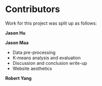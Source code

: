 # Contributors

Work for this project was split up as follows:

**Jason Hu**

**Jason Maa**
  - Data pre-processing
  - K-means analysis and evaluation
  - Discussion and conclusion write-up
  - Website aesthetics

**Robert Yang**